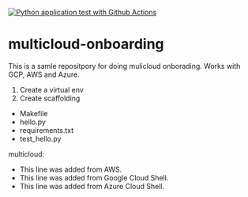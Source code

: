 [![Python application test with Github Actions](https://github.com/concaption/multicloud-onboarding/actions/workflows/main.yml/badge.svg)](https://github.com/concaption/multicloud-onboarding/actions/workflows/main.yml)

# multicloud-onboarding
This is a samle repositpory for doing mulicloud onborading. Works with GCP, AWS and Azure.

1. Create a virtual env
2. Create scaffolding

* Makefile
* hello.py
* requirements.txt
* test_hello.py

multicloud:
* This line was added from AWS.
* This line was added from Google Cloud Shell.
* This line was added from Azure Cloud Shell.